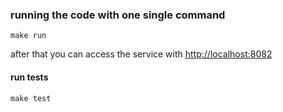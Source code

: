 ### running the code with one single command

`make run`

after that you can access the service with [http://localhost:8082](http://localhost:8082)

#### run tests 
`make test`


